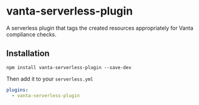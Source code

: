# vanta-serverless-plugin

A serverless plugin that tags the created resources appropriately for Vanta compliance checks.

## Installation

```
npm install vanta-serverless-plugin --save-dev
```

Then add it to your `serverless.yml`

```yml
plugins:
  - vanta-serverless-plugin
```